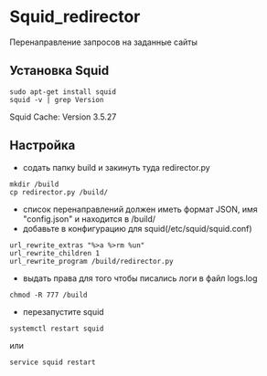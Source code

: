 # Squid_redirector
Перенаправление запросов на заданные сайты

## Установка Squid
```
sudo apt-get install squid
squid -v | grep Version
```
Squid Cache: Version 3.5.27

## Настройка
- содать папку build и закинуть туда redirector.py
```
mkdir /build
cp redirector.py /build/
```
- список перенаправлений должен иметь формат JSON, имя "config.json" и находится в /build/
- добавьте в конфигурацию для squid(/etc/squid/squid.conf)
```
url_rewrite_extras "%>a %>rm %un"
url_rewrite_children 1
url_rewrite_program /build/redirector.py
```
- выдать права для того чтобы писались логи в файл logs.log
```
chmod -R 777 /build
```
- перезапустите squid
```
systemctl restart squid
```
   или
```
service squid restart
```
